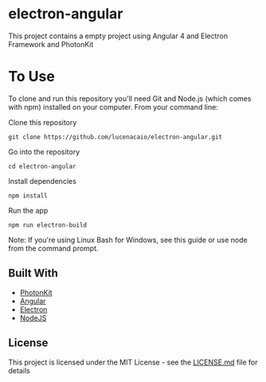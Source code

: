 # electron-angular

This project contains a empty project using Angular 4 and Electron Framework and PhotonKit

# To Use
To clone and run this repository you'll need Git and Node.js (which comes with npm) installed on your computer. From your command line:

Clone this repository

```
git clone https://github.com/lucenacaio/electron-angular.git
```

Go into the repository
```
cd electron-angular
```
Install dependencies
```
npm install
```
Run the app
```
npm run electron-build
```

Note: If you're using Linux Bash for Windows, see this guide or use node from the command prompt.

## Built With
* [PhotonKit](http://photonkit.com/)
* [Angular](https://angular.io/) 
* [Electron](https://electronjs.org/)
* [NodeJS](https://nodejs.org/en/)

## License

This project is licensed under the MIT License - see the [LICENSE.md](LICENSE.md) file for details
